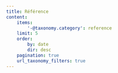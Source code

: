 ```yaml
---
title: Référence
content:
    items:
        '-@taxonomy.category': reference
    limit: 5
    order:
        by: date
        dir: desc
    pagination: true
    url_taxonomy_filters: true
---
```

